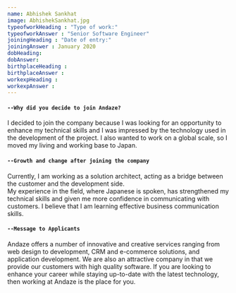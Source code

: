 ```yaml
---
name: Abhishek Sankhat
image: AbhishekSankhat.jpg
typeofworkHeading : "Type of work:"
typeofworkAnswer : "Senior Software Engineer"
joiningHeading : "Date of entry:"
joiningAnswer : January 2020
dobHeading:
dobAnswer:
birthplaceHeading :
birthplaceAnswer :
workexpHeading :
workexpAnswer :
---
```


#### `--Why did you decide to join Andaze?`
I decided to join the company because I was looking for an opportunity to enhance my technical skills and I was impressed by the technology used in the development of the project. I also wanted to work on a global scale, so I moved my living and working base to Japan.

#### `--Growth and change after joining the company`
Currently, I am working as a solution architect, acting as a bridge between the customer and the development side.    
My experience in the field, where Japanese is spoken, has strengthened my technical skills and given me more confidence in communicating with customers. I believe that I am learning effective business communication skills.

#### `--Message to Applicants`
Andaze offers a number of innovative and creative services ranging from web design to development, CRM and e-commerce solutions, and application development. We are also an attractive company in that we provide our customers with high quality software. If you are looking to enhance your career while staying up-to-date with the latest technology, then working at Andaze is the place for you.
